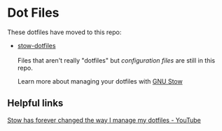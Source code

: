 # Dot Files

These dotfiles have moved to this repo:

- [stow-dotfiles](https://github.com/twhite96/stow-dotfiles) <br><br>
  Files that aren't really "dotfiles" but _configuration files_ are still in this repo.

  Learn more about managing your dotfiles with [GNU Stow](https://www.gnu.org/software/stow/manual/)

## Helpful links

[Stow has forever changed the way I manage my dotfiles - YouTube](https://www.youtube.com/watch?v=y6XCebnB9gs)
